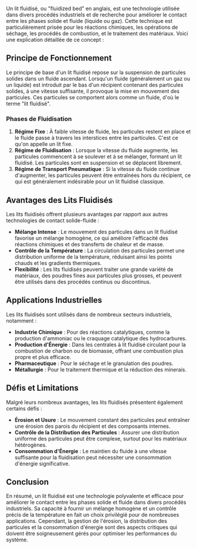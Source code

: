 Un lit fluidisé, ou "fluidized bed" en anglais, est une technologie utilisée dans divers procédés industriels et de recherche pour améliorer le contact entre les phases solide et fluide (liquide ou gaz). Cette technique est particulièrement prisée pour les réactions chimiques, les opérations de séchage, les procédés de combustion, et le traitement des matériaux. Voici une explication détaillée de ce concept :

## Principe de Fonctionnement

Le principe de base d'un lit fluidisé repose sur la suspension de particules solides dans un fluide ascendant. Lorsqu'un fluide (généralement un gaz ou un liquide) est introduit par le bas d'un récipient contenant des particules solides, à une vitesse suffisante, il provoque la mise en mouvement des particules. Ces particules se comportent alors comme un fluide, d'où le terme "lit fluidisé".

### Phases de Fluidisation

1. **Régime Fixe** : À faible vitesse de fluide, les particules restent en place et le fluide passe à travers les interstices entre les particules. C'est ce qu'on appelle un lit fixe.
2. **Régime de Fluidisation** : Lorsque la vitesse du fluide augmente, les particules commencent à se soulever et à se mélanger, formant un lit fluidisé. Les particules sont en suspension et se déplacent librement.
3. **Régime de Transport Pneumatique** : Si la vitesse du fluide continue d'augmenter, les particules peuvent être entraînées hors du récipient, ce qui est généralement indésirable pour un lit fluidisé classique.

## Avantages des Lits Fluidisés

Les lits fluidisés offrent plusieurs avantages par rapport aux autres technologies de contact solide-fluide :

- **Mélange Intense** : Le mouvement des particules dans un lit fluidisé favorise un mélange homogène, ce qui améliore l'efficacité des réactions chimiques et des transferts de chaleur et de masse.
- **Contrôle de la Température** : La circulation des particules permet une distribution uniforme de la température, réduisant ainsi les points chauds et les gradients thermiques.
- **Flexibilité** : Les lits fluidisés peuvent traiter une grande variété de matériaux, des poudres fines aux particules plus grosses, et peuvent être utilisés dans des procédés continus ou discontinus.

## Applications Industrielles

Les lits fluidisés sont utilisés dans de nombreux secteurs industriels, notamment :

- **Industrie Chimique** : Pour des réactions catalytiques, comme la production d'ammoniac ou le craquage catalytique des hydrocarbures.
- **Production d'Énergie** : Dans les centrales à lit fluidisé circulant pour la combustion de charbon ou de biomasse, offrant une combustion plus propre et plus efficace.
- **Pharmaceutique** : Pour le séchage et le granulation des poudres.
- **Métallurgie** : Pour le traitement thermique et la réduction des minerais.

## Défis et Limitations

Malgré leurs nombreux avantages, les lits fluidisés présentent également certains défis :

- **Érosion et Usure** : Le mouvement constant des particules peut entraîner une érosion des parois du récipient et des composants internes.
- **Contrôle de la Distribution des Particules** : Assurer une distribution uniforme des particules peut être complexe, surtout pour les matériaux hétérogènes.
- **Consommation d'Énergie** : Le maintien du fluide à une vitesse suffisante pour la fluidisation peut nécessiter une consommation d'énergie significative.

## Conclusion

En résumé, un lit fluidisé est une technologie polyvalente et efficace pour améliorer le contact entre les phases solide et fluide dans divers procédés industriels. Sa capacité à fournir un mélange homogène et un contrôle précis de la température en fait un choix privilégié pour de nombreuses applications. Cependant, la gestion de l'érosion, la distribution des particules et la consommation d'énergie sont des aspects critiques qui doivent être soigneusement gérés pour optimiser les performances du système.